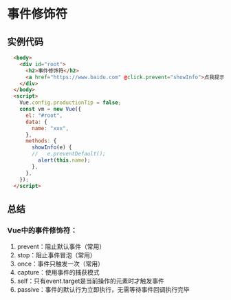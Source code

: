 # 事件修饰符

## 实例代码
``` html
  <body>
    <div id="root">
      <h2>事件修饰符</h2>
      <a href="https://www.baidu.com" @click.prevent="showInfo">点我提示信息</a>
    </div>
  </body>
  <script>
    Vue.config.productionTip = false;
    const vm = new Vue({
      el: "#root",
      data: {
        name: "xxx",
      },
      methods: {
        showInfo(e) {
        //   e.preventDefault();
          alert(this.name);
        },
      },
    });
  </script>
```

## 总结
### Vue中的事件修饰符：
1. prevent：阻止默认事件（常用）
2. stop：阻止事件冒泡（常用）
3. once：事件只触发一次（常用）
4. capture：使用事件的捕获模式
5. self：只有event.target是当前操作的元素时才触发事件
6. passive：事件的默认行为立即执行，无需等待事件回调执行完毕


